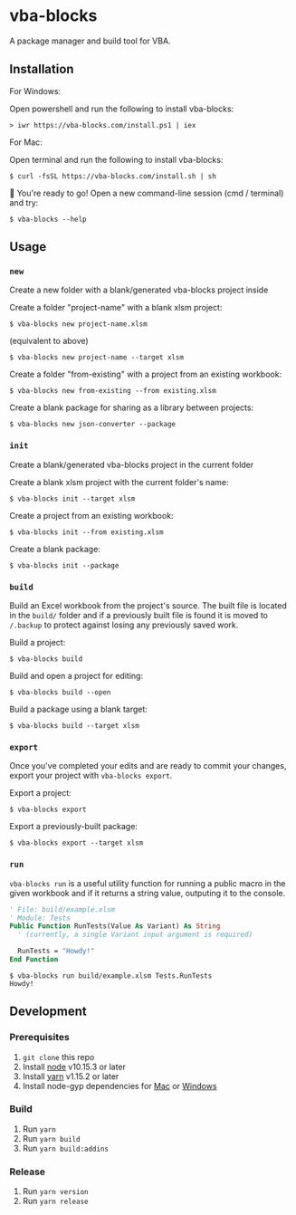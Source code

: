 # vba-blocks

A package manager and build tool for VBA.

## Installation

For Windows:

Open powershell and run the following to install vba-blocks:

```shellsession
> iwr https://vba-blocks.com/install.ps1 | iex
```

For Mac:

Open terminal and run the following to install vba-blocks:

```shellsession
$ curl -fsSL https://vba-blocks.com/install.sh | sh
```

:rocket: You're ready to go! Open a new command-line session (cmd / terminal) and try:

```shellsession
$ vba-blocks --help
```

## Usage

### `new`

Create a new folder with a blank/generated vba-blocks project inside

Create a folder "project-name" with a blank xlsm project:

```shellsession
$ vba-blocks new project-name.xlsm
```

(equivalent to above)

```shellsession
$ vba-blocks new project-name --target xlsm
```

Create a folder "from-existing" with a project from an existing workbook:

```shellsession
$ vba-blocks new from-existing --from existing.xlsm
```

Create a blank package for sharing as a library between projects:

```shellsession
$ vba-blocks new json-converter --package
```

### `init`

Create a blank/generated vba-blocks project in the current folder

Create a blank xlsm project with the current folder's name:

```shellsession
$ vba-blocks init --target xlsm
```

Create a project from an existing workbook:

```shellsession
$ vba-blocks init --from existing.xlsm
```

Create a blank package:

```shellsession
$ vba-blocks init --package
```

### `build`

Build an Excel workbook from the project's source. The built file is located in the `build/` folder and if a previously built file is found it is moved to `/.backup` to protect against losing any previously saved work.

Build a project:

```shellsession
$ vba-blocks build
```

Build and open a project for editing:

```shellsession
$ vba-blocks build --open
```

Build a package using a blank target:

```shellsession
$ vba-blocks build --target xlsm
```

### `export`

Once you've completed your edits and are ready to commit your changes, export your project with `vba-blocks export`.

Export a project:

```shellsession
$ vba-blocks export
```

Export a previously-built package:

```shellsession
$ vba-blocks export --target xlsm
```

### `run`

`vba-blocks run` is a useful utility function for running a public macro in the given workbook and if it returns a string value, outputing it to the console.

```vb
' File: build/example.xlsm
' Module: Tests
Public Function RunTests(Value As Variant) As String
  ' (currently, a single Variant input argument is required)

  RunTests = "Howdy!"
End Function
```

```shellsession
$ vba-blocks run build/example.xlsm Tests.RunTests
Howdy!
```

## Development

### Prerequisites

1. `git clone` this repo
2. Install [node](https://www.nodejs.com/) v10.15.3 or later
3. Install [yarn](https://www.yarnpkg.com/) v1.15.2 or later
4. Install node-gyp dependencies for [Mac](https://github.com/nodejs/node-gyp#on-macos) or [Windows](https://github.com/nodejs/node-gyp#on-windows)

### Build

1. Run `yarn`
2. Run `yarn build`
3. Run `yarn build:addins`

### Release

1. Run `yarn version`
2. Run `yarn release`
